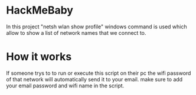 # HackMeBaby
In this project "netsh wlan show profile" windows command is used which allow to show a list of network names that we connect to.

# How it works
If someone trys to to run or execute this script on their pc the wifi password of that network will automatically send it to your email.
make sure to add your email password and wifi name in the script.


